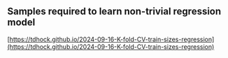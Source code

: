## Samples required to learn non-trivial regression model
[https://tdhock.github.io/2024-09-16-K-fold-CV-train-sizes-regression](https://tdhock.github.io/2024-09-16-K-fold-CV-train-sizes-regression)

